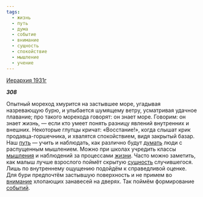 ```yaml
---
tags:
  - жизнь
  - путь
  - дума
  - событие
  - внимание
  - сущность
  - спокойствие
  - мышление
  - учение
---
```

[Иерархия 1931г](https://127.0.0.1:4002/agni/1931)

___308___

Опытный мореход хмурится на застывшее море, угадывая назревающую бурю, и улыбается шумящему ветру, усматривая удачное плавание; про такого морехода говорят: он знает море. Говорим: он знает жизнь, — если кто умеет понять разницу явлений внутренних и внешних. Некоторые глупцы кричат: «Восстание!», когда слышат крик продавца-горшечника, и хвалятся спокойствием, видя закрытый базар. Наш [путь](../../../tags/#путь) — учить и наблюдать, как различно будут [думать](../../../tags/#дума) люди с распущенным мышлением. Можно при школах учредить классы [мышления](../../../tags/#мышление) и наблюдений за процессами [жизни](../../../tags/#жизнь). Часто можно заметить, как малыш лучше взрослого поймёт скрытую [сущность](../../../tags/#сущность) случившегося. Лишь по внутреннему ощущению подойдём к справедливой оценке. Для бури предпочтём застывшую поверхность и не примем во [внимание](../../../tags/#внимание) хлопающих занавесей на дверях. Так поймём формирование [событий](../../../tags/#событие).   

